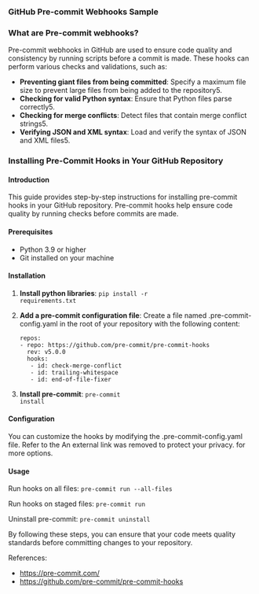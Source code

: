 ### GitHub Pre-commit Webhooks Sample

### What are Pre-commit webhooks?
Pre-commit webhooks in GitHub are used to ensure code quality and consistency by running scripts before a commit is made. These hooks can perform various checks and validations, such as:

- **Preventing giant files from being committed**: Specify a maximum file size to prevent large files from being added to the repository5.
- **Checking for valid Python syntax**: Ensure that Python files parse correctly5.
- **Checking for merge conflicts**: Detect files that contain merge conflict strings5.
- **Verifying JSON and XML syntax**: Load and verify the syntax of JSON and XML files5.

### Installing Pre-Commit Hooks in Your GitHub Repository

#### Introduction
This guide provides step-by-step instructions for installing pre-commit hooks in your GitHub repository. Pre-commit hooks help ensure code quality by running checks before commits are made.

#### Prerequisites
- Python 3.9 or higher
- Git installed on your machine

#### Installation
1. **Install python libraries**:
<code>pip install -r requirements.txt</code>

2. **Add a pre-commit configuration file**:
   Create a file named .pre-commit-config.yaml in the root of your repository with the following content:

   ```
   repos:
   - repo: https://github.com/pre-commit/pre-commit-hooks
     rev: v5.0.0
     hooks:
      - id: check-merge-conflict
      - id: trailing-whitespace
      - id: end-of-file-fixer

3. **Install pre-commit**:
<code>pre-commit install</code>

#### Configuration
You can customize the hooks by modifying the .pre-commit-config.yaml file. Refer to the An external link was removed to protect your privacy. for more options.

#### Usage
Run hooks on all files:
<code>pre-commit run --all-files</code>

Run hooks on staged files:
<code>pre-commit run</code>

Uninstall pre-commit:
<code>pre-commit uninstall</code>

By following these steps, you can ensure that your code meets quality standards before committing changes to your repository.

References:
- https://pre-commit.com/
- https://github.com/pre-commit/pre-commit-hooks